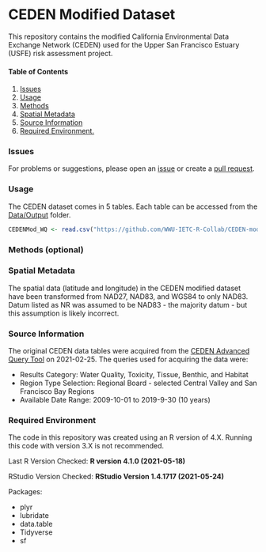 # CEDEN Modified Dataset
This repository contains the modified California Environmental Data Exchange Network (CEDEN) used for the Upper San Francisco Estuary (USFE) risk assessment project.

#### Table of Contents

1. [Issues](#issues)
2. [Usage](#usage)
3. [Methods](#methods-optional)
4. [Spatial Metadata](#spatial-metadata)
5. [Source Information](#source-information)
6. [Required Environment.](#required-environment)

### Issues
For problems or suggestions, please open an [issue](https://github.com/WWU-IETC-R-Collab/CEDEN-mod/issues) or create a [pull request](https://github.com/WWU-IETC-R-Collab/CEDEN-mod/pulls).
### Usage
The CEDEN dataset comes in 5 tables. Each table can be accessed from the [Data/Output](https://github.com/WWU-IETC-R-Collab/CEDEN-mod/tree/main/Data/Output) folder.

```R
CEDENMod_WQ <- read.csv("https://github.com/WWU-IETC-R-Collab/CEDEN-mod/tree/main/Data/Output/CEDENMod_WQ.csv")

```
### Methods (optional)

### Spatial Metadata
The spatial data (latitude and longitude) in the CEDEN modified dataset have been transformed from NAD27, NAD83, and WGS84 to only NAD83. Datum listed as NR was assumed to be NAD83 - the majority datum - but this assumption is likely incorrect.
### Source Information
The original CEDEN data tables were acquired from the [CEDEN Advanced Query Tool](https://ceden.waterboards.ca.gov/AdvancedQueryTool) on 2021-02-25. The queries used for acquiring the data were:

  - Results Category: Water Quality, Toxicity, Tissue, Benthic, and Habitat
  - Region Type Selection: Regional Board - selected Central Valley and San Francisco Bay Regions
  - Available Date Range: 2009-10-01 to 2019-9-30 (10 years)

### Required Environment
The code in this repository was created using an R version of 4.X. Running this code with version 3.X is not recommended.

Last R Version Checked: **R version 4.1.0 (2021-05-18)**

RStudio Version Checked: **RStudio Version 1.4.1717 (2021-05-24)**

Packages:
  - plyr
  - lubridate
  - data.table
  - Tidyverse
  - sf
